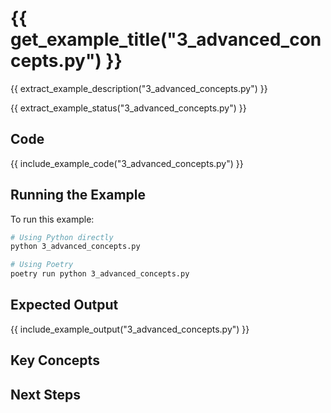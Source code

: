 # {{ get_example_title("3_advanced_concepts.py") }}

{{ extract_example_description("3_advanced_concepts.py") }}

{{ extract_example_status("3_advanced_concepts.py") }}

## Code

{{ include_example_code("3_advanced_concepts.py") }}

## Running the Example

To run this example:

```bash
# Using Python directly
python 3_advanced_concepts.py

# Using Poetry
poetry run python 3_advanced_concepts.py
```

## Expected Output

{{ include_example_output("3_advanced_concepts.py") }}

## Key Concepts

<!-- This section should be manually filled in with key concepts demonstrated by the example -->

## Next Steps

<!-- This section should be manually filled in with links to related examples or documentation --> 
